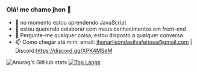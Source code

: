 ### Olá! me chamo jhon 👋

- 🌱 no momento estou aprendendo JavaScript
- 👯 estou querendo colaborar com meus conhecimentos em front-end
- 💬 Pergunte-me qualquer coisa, estou disposto a qualquer conversa
- 📫 Como chegar até mim: email: jhonarlisondasilvafeitosa@gmail.com | Discord:https://discord.gg/XPK4MSeM

![Anurag's GitHub stats](https://github-readme-stats.vercel.app/api?username=jhon3k&hide=contribs,prs&show_icons=true&theme=tokyonight)
[![Top Langs](https://github-readme-stats.vercel.app/api/top-langs/?username=jhon3k&layout=compact)](https://github.com/anuraghazra/github-readme-stats)
